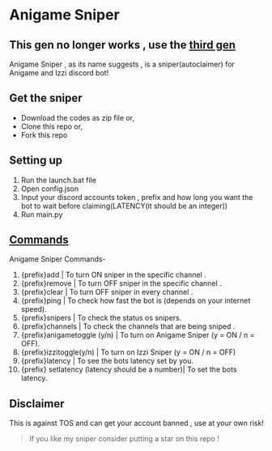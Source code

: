 # Anigame Sniper
## This gen no longer works , use the [third gen](https://github.com/Sebastian09-09/Anigame-Sniper-Gen-3)

Anigame Sniper , as its name suggests , is a sniper(autoclaimer) for Anigame and Izzi discord bot!

## Get the sniper
- Download the codes as zip file or,
- Clone this repo or,
- Fork this repo 

## Setting up
1) Run the launch.bat file
2) Open config.json
3) Input your discord accounts token , prefix and how long you want the bot to wait before claiming(LATENCY(it should be an integer)) 
4) Run main.py

## [Commands](https://github.com/Sebastian09-09/Anigame-Sniper/blob/main/commands.txt)
Anigame Sniper Commands-
1) {prefix}add  | To turn ON sniper in the specific channel .
2) {prefix}remove | To turn OFF sniper in the specific channel .
3) {prefix}clear | To turn OFF sniper in every channel .
4) {prefix}ping | To check how fast the bot is (depends on your internet speed).
5) {prefix}snipers | To check the status os snipers.
6) {prefix}channels | To check the channels that are being sniped .
7) {prefix}anigametoggle (y/n) | To turn on Anigame Sniper (y = ON / n = OFF).
8) {prefix}izzitoggle(y/n) | To turn on Izzi Sniper (y = ON / n = OFF)  
9) {prefix}latency | To see the bots latency set by you.
10) {prefix} setlatency (latency should be a number)| To set the bots latency.

## Disclaimer
This is against TOS and can get your account banned , use at your own risk!

> If you like my sniper consider putting a star on this repo !
